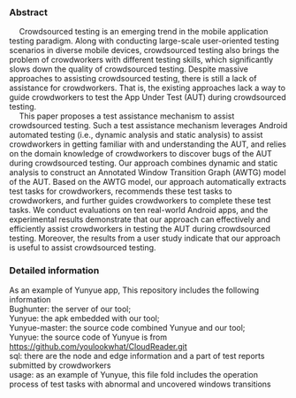 ### Abstract
&emsp; Crowdsourced testing is an emerging trend in the mobile application testing paradigm. Along with conducting large-scale user-oriented testing scenarios in diverse mobile devices, 
crowdsourced testing also brings the problem of crowdworkers with different testing skills, which significantly slows down the quality of crowdsourced testing. 
Despite massive approaches to assisting crowdsourced testing, there is still a lack of assistance for crowdworkers. 
That is, the existing approaches lack a way to guide crowdworkers to test the App Under Test (AUT) during crowdsourced testing.
<br>
&emsp; This paper proposes a test assistance mechanism to assist crowdsourced testing. Such a test assistance mechanism leverages Android automated testing (i.e., dynamic analysis and static analysis) to assist crowdworkers in getting familiar with and understanding the AUT, and relies on the domain knowledge of crowdworkers to discover bugs of the AUT during crowdsourced testing. Our approach combines dynamic and static analysis to construct an Annotated Window Transition Graph (AWTG) model of the AUT. Based on the AWTG model, our approach automatically extracts test tasks for crowdworkers, recommends these test tasks to crowdworkers, and further guides crowdworkers to complete these test tasks. We conduct evaluations on ten real-world Android apps, and the experimental results demonstrate that our approach can effectively and efficiently assist crowdworkers in testing the AUT during crowdsourced testing. Moreover, the results from a user study indicate that our approach is useful to assist crowdsourced testing.


### Detailed information
As an example of Yunyue app, This repository includes the following information
<br>
Bughunter: the server of our tool;
<br>
Yunyue: the apk embedded with our tool;
<br>
Yunyue-master: the source code combined Yunyue and our tool;
<br>
Yunyue: the source code of Yunyue is from https://github.com/youlookwhat/CloudReader.git
<br>
sql: there are the node and edge information and a part of test reports submitted by crowdworkers
<br>
usage: as an example of Yunyue, this file fold includes the operation process of test tasks with abnormal and uncovered windows transitions
